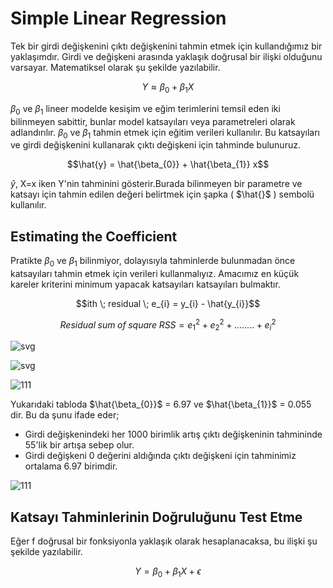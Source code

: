 # Simple Linear Regression
Tek bir girdi değişkenini çıktı değişkenini tahmin etmek için kullandığımız bir yaklaşımdır. Girdi ve değişkeni arasında yaklaşık doğrusal bir ilişki olduğunu varsayar. Matematiksel olarak şu şekilde yazılabilir.
 ```math
  Y \approx \beta_{0} + \beta_{1} X
```
$\beta_{0}$ ve $\beta_{1}$ lineer modelde kesişim ve eğim terimlerini temsil eden iki bilinmeyen sabittir, bunlar model katsayıları veya parametreleri olarak adlandırılır.
$\beta_{0}$ ve $\beta_{1}$ tahmin etmek için eğitim verileri kullanılır. Bu katsayıları ve girdi değişkenini kullanarak çıktı değişkeni için tahminde bulunuruz.
```math
\hat{y} =  \hat{\beta_{0}} + \hat{\beta_{1}} x
```
$\hat{y}$, X=x iken Y'nin tahminini gösterir.Burada bilinmeyen bir parametre ve katsayı için tahmin edilen değeri belirtmek için şapka ( $\hat{}$ ) sembolü kullanılır.

## Estimating the Coefficient
Pratikte $\beta_{0}$ ve $\beta_{1}$ bilinmiyor, dolayısıyla tahminlerde bulunmadan önce katsayıları tahmin etmek için verileri kullanmalıyız. Amacımız en küçük kareler kriterini minimum yapacak katsayıları katsayıları bulmaktır.

```math
ith \; residual \; e_{i} = y_{i} - \hat{y_{i}}
```

```math
Residual \; sum \; of \; square \; RSS = e_{1}^2 + e_{2}^2 + ........ + e_{i}^2
```




![svg](https://github.com/fuatsezer/Machine-Learning/assets/63423939/9f5e7663-a1ba-4642-b414-9dbe9c775c0f)

![svg](https://github.com/fuatsezer/Machine-Learning/assets/63423939/0d9a6297-708b-4976-82f8-b336e371f829)

![111](https://github.com/fuatsezer/Machine-Learning/assets/63423939/4075b958-5645-4bca-bb36-44b78a039b39)


Yukarıdaki tabloda $\hat{\beta_{0}}$ = 6.97 ve $\hat{\beta_{1}}$ = 0.055 dir. Bu da şunu ifade eder;
* Girdi değişkenindeki her 1000 birimlik artış çıktı değişkeninin tahmininde 55'lik bir artışa sebep olur.
* Girdi değişkeni 0 değerini aldığında çıktı değişkeni için tahminimiz ortalama 6.97 birimdir.

![111](https://github.com/fuatsezer/Machine-Learning/assets/63423939/aafce224-2a33-42ee-9d0f-7cbb2f36dd2c)

## Katsayı Tahminlerinin Doğruluğunu Test Etme

Eğer f doğrusal bir fonksiyonla yaklaşık olarak hesaplanacaksa, bu ilişki şu şekilde yazılabilir.
 ```math
  Y = \beta_{0} + \beta_{1} X + \epsilon
```
